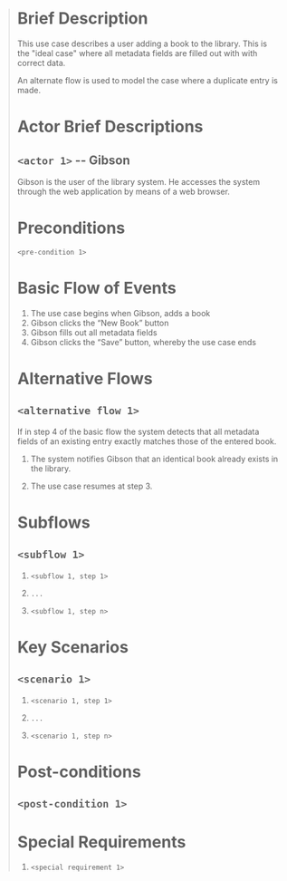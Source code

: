 > Brief Description
> =================
> This use case describes a user adding a book to the library. This is the "ideal
> case" where all metadata fields are filled out with with correct data.
>
> An alternate flow is used to model the case where a duplicate entry is made.
> 
> 
> Actor Brief Descriptions
> ========================
> 
> ## `<actor 1>` -- Gibson
> Gibson is the user of the library system. 
> He accesses the system through the web application by means of a web browser.
> 
> 
> Preconditions
> =============
> 
> `<pre-condition 1>`
> 
> 
> Basic Flow of Events
> ====================
> 
> 1. The use case begins when Gibson, adds a book
> 2. Gibson clicks the “New Book” button
> 3. Gibson fills out all metadata fields
> 4. Gibson clicks the “Save” button, whereby the use case ends
> 
> 
> Alternative Flows
> =================
> 
> ## `<alternative flow 1>`
> 
> If in step 4 of the basic flow the system detects that all metadata fields
> of an existing entry exactly matches those of the entered book.
> 
> 1. The system notifies Gibson that an identical book already exists in the
>    library.
> 
> 2.  The use case resumes at step 3.
> 
> 
> Subflows
> ========
> 
> ## `<subflow 1>`
> 
> 1. `<subflow 1, step 1>`
> 
> 2. `...`
> 
> 3. `<subflow 1, step n>`
> 
> 
> Key Scenarios
> =============
> 
> ## `<scenario 1>`
> 
> 1. `<scenario 1, step 1>`
> 
> 2. `...`
> 
> 3. `<scenario 1, step n>`
> 
> 
> Post-conditions
> ===============
> 
> ## `<post-condition 1>`
> 
> 
> Special Requirements
> ====================
> 
> 1. `<special requirement 1>`
> 
> 
